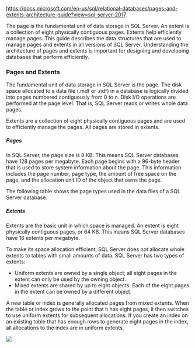 https://docs.microsoft.com/en-us/sql/relational-databases/pages-and-extents-architecture-guide?view=sql-server-2017. 

The page is the fundamental unit of data storage in SQL Server. An extent is a collection of eight physically contiguous pages. Extents help efficiently manage pages. This guide describes the data structures that are used to manage pages and extents in all versions of SQL Server. Understanding the architecture of pages and extents is important for designing and developing databases that perform efficiently.

### Pages and Extents

The fundamental unit of data storage in SQL Server is the page. The disk space allocated to a data file (.mdf or .ndf) in a database is logically divided into pages numbered contiguously from 0 to n. Disk I/O operations are performed at the page level. That is, SQL Server reads or writes whole data pages.

Extents are a collection of eight physically contiguous pages and are used to efficiently manage the pages. All pages are stored in extents.

##### Pages

In SQL Server, the page size is 8 KB. This means SQL Server databases have 128 pages per megabyte. Each page begins with a 96-byte header that is used to store system information about the page. This information includes the page number, page type, the amount of free space on the page, and the allocation unit ID of the object that owns the page.

The following table shows the page types used in the data files of a SQL Server database.

##### Extents

Extents are the basic unit in which space is managed. An extent is eight physically contiguous pages, or 64 KB. This means SQL Server databases have 16 extents per megabyte.

To make its space allocation efficient, SQL Server does not allocate whole extents to tables with small amounts of data. SQL Server has two types of extents:

* Uniform extents are owned by a single object; all eight pages in the extent can only be used by the owning object.
* Mixed extents are shared by up to eight objects. Each of the eight pages in the extent can be owned by a different object.

A new table or index is generally allocated pages from mixed extents. When the table or index grows to the point that it has eight pages, it then switches to use uniform extents for subsequent allocations. If you create an index on an existing table that has enough rows to generate eight pages in the index, all allocations to the index are in uniform extents.

<img src="https://docs.microsoft.com/en-us/sql/relational-databases/media/extents.gif?view=sql-server-2017">

